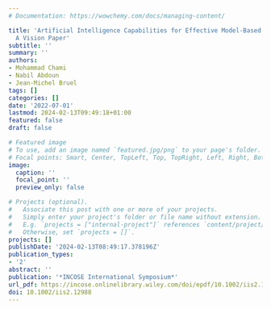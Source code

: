 ```yaml
---
# Documentation: https://wowchemy.com/docs/managing-content/

title: 'Artificial Intelligence Capabilities for Effective Model‐Based Systems Engineering:
  A Vision Paper'
subtitle: ''
summary: ''
authors:
- Mohammad Chami
- Nabil Abdoun
- Jean‐Michel Bruel
tags: []
categories: []
date: '2022-07-01'
lastmod: 2024-02-13T09:49:18+01:00
featured: false
draft: false

# Featured image
# To use, add an image named `featured.jpg/png` to your page's folder.
# Focal points: Smart, Center, TopLeft, Top, TopRight, Left, Right, BottomLeft, Bottom, BottomRight.
image:
  caption: ''
  focal_point: ''
  preview_only: false

# Projects (optional).
#   Associate this post with one or more of your projects.
#   Simply enter your project's folder or file name without extension.
#   E.g. `projects = ["internal-project"]` references `content/project/deep-learning/index.md`.
#   Otherwise, set `projects = []`.
projects: []
publishDate: '2024-02-13T08:49:17.378196Z'
publication_types:
- '2'
abstract: ''
publication: '*INCOSE International Symposium*'
url_pdf: https://incose.onlinelibrary.wiley.com/doi/epdf/10.1002/iis2.12988
doi: 10.1002/iis2.12988
---
```


